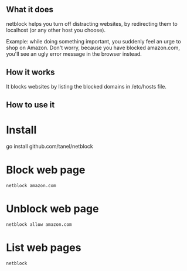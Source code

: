 What it does
------------
netblock helps you turn off distracting websites, by redirecting them to localhost (or any other host you choose).

Example: while doing something important, you suddenly feel an urge to shop on Amazon. Don't worry, because you
have blocked amazon.com, you'll see an ugly error message in the browser instead. 

How it works
------------
It blocks websites by listing the blocked domains in /etc/hosts file.

How to use it
-------------

Install
=======
go install github.com/tanel/netblock

Block web page
===============

	netblock amazon.com

Unblock web page
================

	netblock allow amazon.com

List web pages
==============

	netblock
